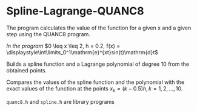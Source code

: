 # Spline-Lagrange-QUANC8

The program calculates the value of the function for a given x and a given step using the QUANC8 program. 

_In the program_ $0 \leq x \leq 2, h = 0.2, f(x) = \displaystyle\int\limits_0^1\mathrm{e}^{xt}sin(t)\mathrm{d}t$

Builds a spline function and a Lagrange polynomial of degree 10 from the obtained points. 

Compares the values of the spline function and the polynomial with the exact values of the function at the points $x_k = (k - 0.5) h, k = 1, 2, ..., 10$.

```quanc8.h``` and ```spline.h``` are library programs
